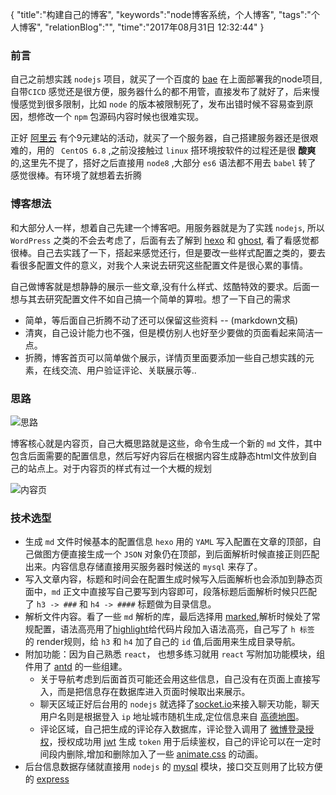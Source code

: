 {
"title":"构建自己的博客",
"keywords":"node博客系统，个人博客",
"tags":"个人博客",
"relationBlog":"",
"time":"2017年08月31日 12:32:44"
}

### 前言

自己之前想实践 `nodejs` 项目，就买了一个百度的 [bae](https://cloud.baidu.com/product/bae.html?track=cp:nsem|pf:pc|pp:bae|pu:brand|ci:|kw:33331) 在上面部署我的node项目,自带`CICD` 感觉还是很方便，服务器什么的都不用管，直接发布了就好了，后来慢慢感觉到很多限制，比如 `node` 的版本被限制死了，发布出错时候不容易查到原因，想修改一个 `npm` 包源码内容时候也很难实现。

正好 [阿里云](https://www.aliyun.com/) 有个9元建站的活动，就买了一个服务器，自己搭建服务器还是很艰难的，用的 ` CentOS 6.8` ,之前没接触过 `linux` 搭环境按软件的过程还是很 **酸爽**
的,这里先不提了，搭好之后直接用 `node8` ,大部分 `es6` 语法都不用去 `babel` 转了 感觉很棒。有环境了就想着去折腾

### 博客想法

和大部分人一样，想着自己先建一个博客吧。用服务器就是为了实践 `nodejs`, 所以 `WordPress` 之类的不会去考虑了，后面有去了解到 [hexo](https://hexo.io/) 和 [ghost](https://ghost.org/), 看了看感觉都很棒。自己去实践了一下，搭起来感觉还行，但是要改一些样式配置之类的，要去看很多配置文件的意义，对我个人来说去研究这些配置文件是很心累的事情。

自己做博客就是想静静的展示一些文章,没有什么样式、炫酷特效的要求。后面一想与其去研究配置文件不如自己搞一个简单的算啦。想了一下自己的需求

 - 简单，等后面自己折腾不动了还可以保留这些资料 -- (markdown文稿)
 - 清爽，自己设计能力也不强，但是模仿别人也好至少要做的页面看起来简洁一点。
 - 折腾，博客首页可以简单做个展示，详情页里面要添加一些自己想实践的元素，在线交流、用户验证评论、关联展示等..

### 思路
 
![思路](http://oqqyvkd0p.bkt.clouddn.com/%E5%8D%9A%E5%AE%A2%E6%80%9D%E8%B7%AF.png)

博客核心就是内容页，自己大概思路就是这些，命令生成一个新的 `md` 文件，其中包含后面需要的配置信息，然后写好内容后在根据内容生成静态html文件放到自己的站点上。对于内容页的样式有过一个大概的规划

![内容页](http://oqqyvkd0p.bkt.clouddn.com/idea.png)

### 技术选型

- 生成 `md` 文件时候基本的配置信息 `hexo` 用的 `YAML` 写入配置在文章的顶部，自己做图方便直接生成一个 `JSON` 对象仍在顶部，到后面解析时候直接正则匹配出来。内容信息存储直接用买服务器时候送的 `mysql` 来存了。
- 写入文章内容，标题和时间会在配置生成时候写入后面解析也会添加到静态页面中，`md` 正文中直接写自己要写到内容即可，段落标题后面解析时候只匹配了 `h3 -> ###` 和 `h4 -> ####` 标题做为目录信息。
- 解析文件内容。看了一些 `md` 解析的库，最后选择用 [marked](https://github.com/chjj/marked),解析时候处了常规配置，语法高亮用了[highlight](https://github.com/isagalaev/highlight.js)给代码片段加入语法高亮，自己写了 `h 标签` 的 render规则，给 `h3` 和 `h4` 加了自己的 `id` 值,后面用来生成目录导航。
- 附加功能：因为自己熟悉 `react`， 也想多练习就用 `react` 写附加功能模块，组件用了 [antd](https://ant.design/index-cn) 的一些组建。
	- 关于导航考虑到后面首页可能还会用这些信息，自己没有在页面上直接写入，而是把信息存在数据库进入页面时候取出来展示。
	- 聊天区域正好后台用的 `nodejs` 就选择了[socket.io](https://github.com/socketio/socket.io/)来接入聊天功能，聊天用户名则是根据登入 `ip` 地址城市随机生成,定位信息来自 [高德地图](http://lbs.amap.com/)。
	- 评论区域，自己把生成的评论存入数据库，评论登入调用了 [微博登录授权](http://open.weibo.com/)，授权成功用 [jwt](https://jwt.io/) 生成 `token` 用于后续鉴权，自己的评论可以在一定时间段内删除,增加和删除加入了一些 [animate.css](https://daneden.github.io/animate.css/) 的动画。
- 后台信息数据存储就直接用 `nodejs` 的 [mysql](https://github.com/mysqljs/mysql) 模块，接口交互则用了比较方便的 [express](http://www.expressjs.com.cn/)